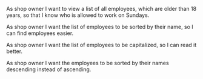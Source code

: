 As shop owner I want to view a list of all employees, which are older than 18 years, so that I know who is allowed to work on Sundays.

As shop owner I want the list of employees to be sorted by their name, so I can find employees easier.

As shop owner I want the list of employees to be capitalized, so I can read it better.

As shop owner I want the employees to be sorted by their names descending instead of ascending.